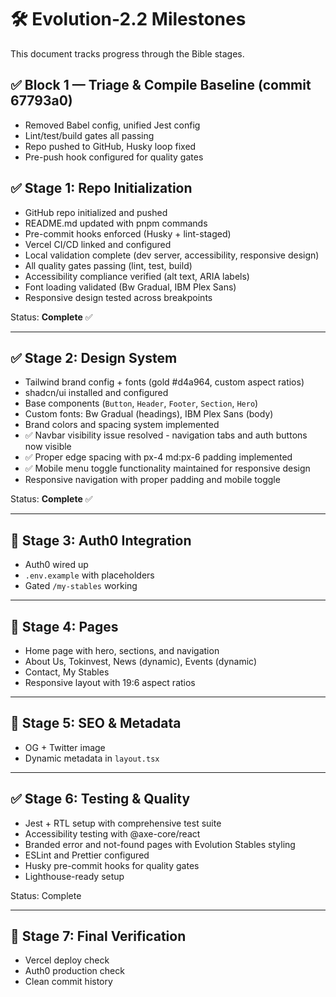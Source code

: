 # 🛠 Evolution-2.2 Milestones

This document tracks progress through the Bible stages.

## ✅ Block 1 — Triage & Compile Baseline (commit 67793a0)

- Removed Babel config, unified Jest config
- Lint/test/build gates all passing
- Repo pushed to GitHub, Husky loop fixed
- Pre-push hook configured for quality gates

## ✅ Stage 1: Repo Initialization

- GitHub repo initialized and pushed
- README.md updated with pnpm commands
- Pre-commit hooks enforced (Husky + lint-staged)
- Vercel CI/CD linked and configured
- Local validation complete (dev server, accessibility, responsive design)
- All quality gates passing (lint, test, build)
- Accessibility compliance verified (alt text, ARIA labels)
- Font loading validated (Bw Gradual, IBM Plex Sans)
- Responsive design tested across breakpoints

Status: **Complete** ✅

---

## ✅ Stage 2: Design System

- Tailwind brand config + fonts (gold #d4a964, custom aspect ratios)
- shadcn/ui installed and configured
- Base components (`Button`, `Header`, `Footer`, `Section`, `Hero`)
- Custom fonts: Bw Gradual (headings), IBM Plex Sans (body)
- Brand colors and spacing system implemented
- ✅ Navbar visibility issue resolved - navigation tabs and auth buttons now visible
- ✅ Proper edge spacing with px-4 md:px-6 padding implemented
- ✅ Mobile menu toggle functionality maintained for responsive design
- Responsive navigation with proper padding and mobile toggle

Status: **Complete** ✅

---

## 🔲 Stage 3: Auth0 Integration

- Auth0 wired up
- `.env.example` with placeholders
- Gated `/my-stables` working

---

## 🔲 Stage 4: Pages

- Home page with hero, sections, and navigation
- About Us, Tokinvest, News (dynamic), Events (dynamic)
- Contact, My Stables
- Responsive layout with 19:6 aspect ratios

---

## 🔲 Stage 5: SEO & Metadata

- OG + Twitter image
- Dynamic metadata in `layout.tsx`

---

## ✅ Stage 6: Testing & Quality

- Jest + RTL setup with comprehensive test suite
- Accessibility testing with @axe-core/react
- Branded error and not-found pages with Evolution Stables styling
- ESLint and Prettier configured
- Husky pre-commit hooks for quality gates
- Lighthouse-ready setup

Status: Complete

---

## 🔲 Stage 7: Final Verification

- Vercel deploy check
- Auth0 production check
- Clean commit history
